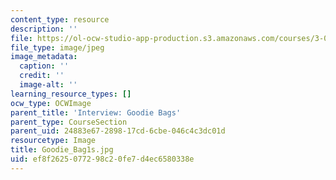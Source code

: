 ```yaml
---
content_type: resource
description: ''
file: https://ol-ocw-studio-app-production.s3.amazonaws.com/courses/3-091-introduction-to-solid-state-chemistry-fall-2018/ef8f2625077298c20fe7d4ec6580338e_Goodie_Bag1s.jpg
file_type: image/jpeg
image_metadata:
  caption: ''
  credit: ''
  image-alt: ''
learning_resource_types: []
ocw_type: OCWImage
parent_title: 'Interview: Goodie Bags'
parent_type: CourseSection
parent_uid: 24883e67-2898-17cd-6cbe-046c4c3dc01d
resourcetype: Image
title: Goodie_Bag1s.jpg
uid: ef8f2625-0772-98c2-0fe7-d4ec6580338e
---
```

